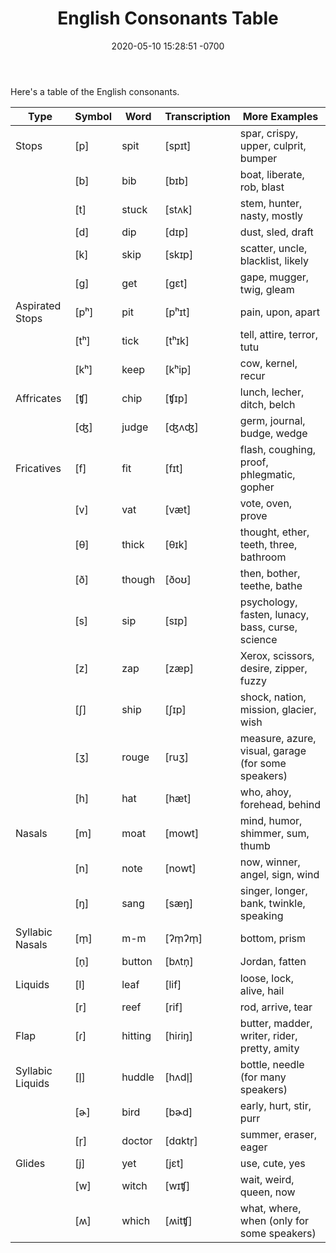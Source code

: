 ﻿---
layout: post
title:  "English Consonants Table"
date:   2020-05-10 15:28:51 -0700
categories: linguistics language phonetics english consonants
comments: true
---

Here's a table of the English consonants.


|Type|Symbol|Word|Transcription|More Examples|
|-|-|-|-|-|
|Stops| [p] | spit | [spɪt] | spar, crispy, upper, culprit, bumper |
| | [b] | bib | [bɪb] | boat, liberate, rob, blast |
| | [t] | stuck | [stʌk] | stem, hunter, nasty, mostly |
| | [d] | dip | [dɪp] | dust, sled, draft |
| | [k] | skip | [skɪp] | scatter, uncle, blacklist, likely |
| | [g] | get | [gɛt] | gape, mugger, twig, gleam |
| Aspirated Stops | [pʰ] | pit | [pʰɪt] | pain, upon, apart |
| | [tʰ] | tick | [tʰɪk] | tell, attire, terror, tutu |
| | [kʰ] | keep | [kʰip] | cow, kernel, recur | 
| Affricates | [ʧ] | chip | [ʧɪp] | lunch, lecher, ditch, belch |
| | [ʤ] | judge | [ʤʌʤ] | germ, journal, budge, wedge |
| Fricatives | [f] | fit | [fɪt] | flash, coughing, proof, phlegmatic, gopher |
| | [v] | vat | [væt] | vote, oven, prove |
| | [θ] | thick | [θɪk] | thought, ether, teeth, three, bathroom |
| | [ð] | though | [ðoʊ] | then, bother, teethe, bathe |
| | [s] | sip | [sɪp] | psychology, fasten, lunacy, bass, curse, science |
| | [z] | zap | [zæp] | Xerox, scissors, desire, zipper, fuzzy |
| | [ʃ] | ship | [ʃɪp] | shock, nation, mission, glacier, wish |
| | [ʒ] | rouge | [ruʒ] | measure, azure, visual, garage (for some speakers) |
| | [h] | hat | [hæt] | who, ahoy, forehead, behind |
| Nasals | [m] | moat | [mowt] | mind, humor, shimmer, sum, thumb |
| | [n] | note | [nowt] | now, winner, angel, sign, wind |
| | [ŋ] | sang | [sæŋ] | singer, longer, bank, twinkle, speaking |
| Syllabic Nasals | [m̩] | m-m | [ʔm̩ʔm̩] | bottom, prism |
| | [n̩] | button | [bʌtn̩] | Jordan, fatten |
| Liquids | [l] | leaf | [lif] |  loose, lock, alive, hail |
| | [r] | reef | [rif] | rod, arrive, tear |
| Flap | [ɾ] | hitting | [hiɾiŋ] | butter, madder, writer, rider, pretty, amity | 
| Syllabic Liquids | [l̩] | huddle | [hʌdl̩] | bottle, needle (for many speakers) |
| | [ɚ] | bird | [bɚd] | early, hurt, stir, purr |
| | [r̩] | doctor | [dɑktr̩] | summer, eraser, eager |
| Glides | [j] | yet | [jɛt] | use, cute, yes |
| | [w] | witch | [wɪʧ] | wait, weird, queen, now |
| | [ʍ] | which | [ʍitʧ] | what, where,  when (only for some speakers) |
